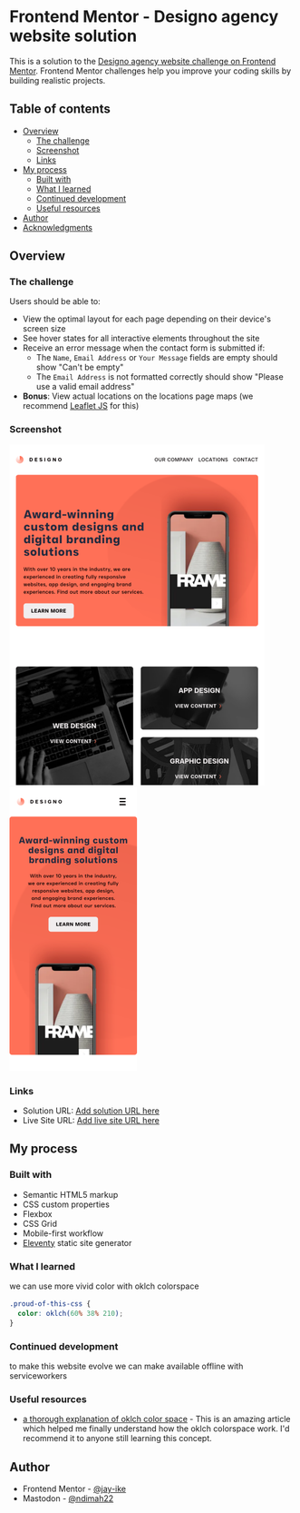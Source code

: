 # Frontend Mentor - Designo agency website solution

This is a solution to the [Designo agency website challenge on Frontend Mentor](https://www.frontendmentor.io/challenges/designo-multipage-website-G48K6rfUT). Frontend Mentor challenges help you improve your coding skills by building realistic projects.

## Table of contents

- [Overview](#overview)
  - [The challenge](#the-challenge)
  - [Screenshot](#screenshot)
  - [Links](#links)
- [My process](#my-process)
  - [Built with](#built-with)
  - [What I learned](#what-i-learned)
  - [Continued development](#continued-development)
  - [Useful resources](#useful-resources)
- [Author](#author)
- [Acknowledgments](#acknowledgments)

## Overview

### The challenge

Users should be able to:

- View the optimal layout for each page depending on their device's screen size
- See hover states for all interactive elements throughout the site
- Receive an error message when the contact form is submitted if:
  - The `Name`, `Email Address` or `Your Message` fields are empty should show "Can't be empty"
  - The `Email Address` is not formatted correctly should show "Please use a valid email address"
- **Bonus**: View actual locations on the locations page maps (we recommend [Leaflet JS](https://leafletjs.com/) for this)

### Screenshot
![desktop view of the project](./desktop-view.png) &nbsp; ![mobile view of the project](./mobile-view.png)

### Links

- Solution URL: [Add solution URL here](https://github.com/jay-ike/designo-website)
- Live Site URL: [Add live site URL here](https://ike-designo-website.vercel.app)

## My process

### Built with

- Semantic HTML5 markup
- CSS custom properties
- Flexbox
- CSS Grid
- Mobile-first workflow
- [Eleventy](https://11ty.dev) static site generator


### What I learned

we can use more vivid color with oklch colorspace
```css
.proud-of-this-css {
  color: oklch(60% 38% 210);
}
```

### Continued development

to make this website evolve we can make available offline with serviceworkers

### Useful resources

- [a thorough explanation of oklch color space](https://bottosson.github.io/posts/colorwrong/) - This is an amazing article which helped me finally understand how the oklch colorspace work. I'd recommend it to anyone still learning this concept.

## Author

- Frontend Mentor - [@jay-ike](https://www.frontendmentor.io/profile/jay-ike)
- Mastodon - [@ndimah22](https://mastodon.social/@ndimah22)

